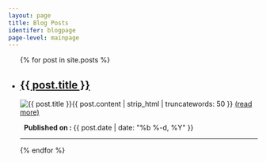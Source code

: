 ```yaml
---
layout: page
title: Blog Posts
identifer: blogpage
page-level: mainpage
---
```


<ul>
  {% for post in site.posts %}
    <li>
      <h2><a href="{{ post.url }}">{{ post.title }}</a></h2>
      <p><span class="image left"><img src="{{ post.image }}" alt="{{ post.title }}" /></span>{{ post.content | strip_html | truncatewords: 50 }}&nbsp;<a href="{{ post.url }}">(read more)</a></p>    
      <p><i class="fa fa-calendar"></i>&nbsp;&nbsp;<b>Published on :&nbsp;</b>{{ post.date | date: "%b %-d, %Y" }}</p>
      <hr>
    </li>
  {% endfor %}
</ul>